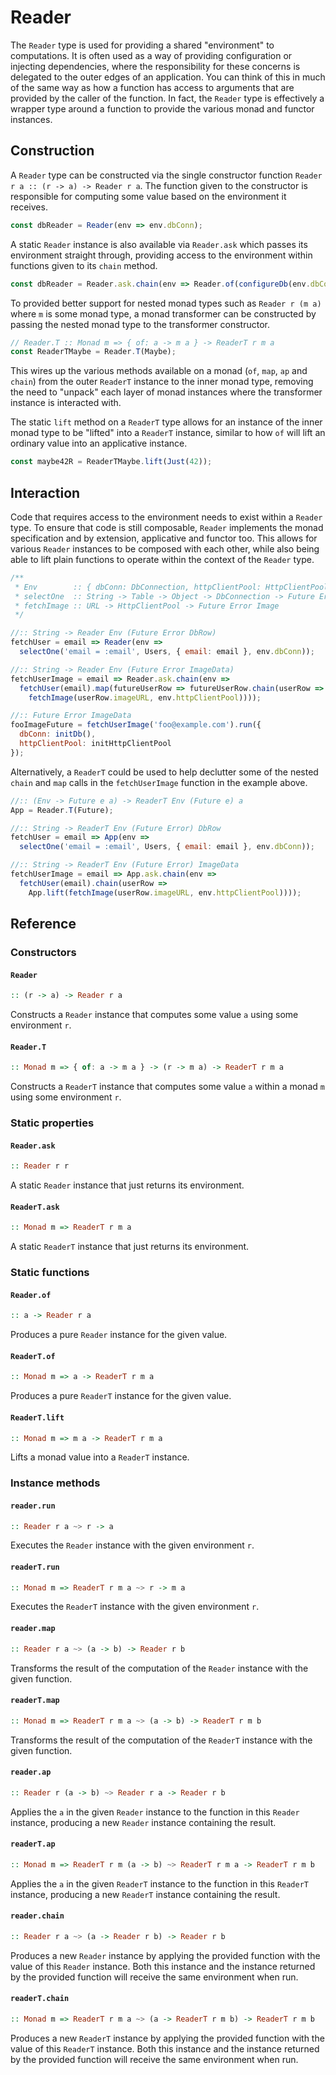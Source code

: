 # Reader

The `Reader` type is used for providing a shared "environment" to computations.
It is often used as a way of providing configuration or injecting dependencies,
where the responsibility for these concerns is delegated to the outer edges of
an application. You can think of this in much of the same way as how a function
has access to arguments that are provided by the caller of the function. In
fact, the `Reader` type is effectively a wrapper type around a function to
provide the various monad and functor instances.

## Construction

A `Reader` type can be constructed via the single constructor function
`Reader r a :: (r -> a) -> Reader r a`. The function given to the constructor is
responsible for computing some value based on the environment it receives.

```js
const dbReader = Reader(env => env.dbConn);
```

A static `Reader` instance is also available via `Reader.ask` which passes its
environment straight through, providing access to the environment within
functions given to its `chain` method.

```js
const dbReader = Reader.ask.chain(env => Reader.of(configureDb(env.dbConn)));
```

To provided better support for nested monad types such as `Reader r (m a)` where
`m` is some monad type, a monad transformer can be constructed by passing the
nested monad type to the transformer constructor.

```js
// Reader.T :: Monad m => { of: a -> m a } -> ReaderT r m a
const ReaderTMaybe = Reader.T(Maybe);
```

This wires up the various methods available on a monad (`of`, `map`, `ap` and
`chain`) from the outer `ReaderT` instance to the inner monad type, removing the
need to "unpack" each layer of monad instances where the transformer instance is
interacted with.

The static `lift` method on a `ReaderT` type allows for an instance of the inner
monad type to be "lifted" into a `ReaderT` instance, similar to how `of` will
lift an ordinary value into an applicative instance.

```js
const maybe42R = ReaderTMaybe.lift(Just(42)); 
```

## Interaction

Code that requires access to the environment needs to exist within a `Reader`
type. To ensure that code is still composable, `Reader` implements the monad
specification and by extension, applicative and functor too. This allows for
various `Reader` instances to be composed with each other, while also being
able to lift plain functions to operate within the context of the `Reader` type.

```js
/**
 * Env        :: { dbConn: DbConnection, httpClientPool: HttpClientPool }
 * selectOne  :: String -> Table -> Object -> DbConnection -> Future Error DbRow
 * fetchImage :: URL -> HttpClientPool -> Future Error Image
 */

//:: String -> Reader Env (Future Error DbRow)
fetchUser = email => Reader(env =>
  selectOne('email = :email', Users, { email: email }, env.dbConn));

//:: String -> Reader Env (Future Error ImageData)
fetchUserImage = email => Reader.ask.chain(env =>
  fetchUser(email).map(futureUserRow => futureUserRow.chain(userRow =>
    fetchImage(userRow.imageURL, env.httpClientPool))));

//:: Future Error ImageData
fooImageFuture = fetchUserImage('foo@example.com').run({
  dbConn: initDb(),
  httpClientPool: initHttpClientPool
});
```

Alternatively, a `ReaderT` could be used to help declutter some of the nested
`chain` and `map` calls in the `fetchUserImage` function in the example above.

```js
//:: (Env -> Future e a) -> ReaderT Env (Future e) a
App = Reader.T(Future);

//:: String -> ReaderT Env (Future Error) DbRow
fetchUser = email => App(env =>
  selectOne('email = :email', Users, { email: email }, env.dbConn));

//:: String -> ReaderT Env (Future Error) ImageData
fetchUserImage = email => App.ask.chain(env =>
  fetchUser(email).chain(userRow =>
    App.lift(fetchImage(userRow.imageURL, env.httpClientPool))));
```

## Reference

### Constructors

#### `Reader`
```hs
:: (r -> a) -> Reader r a
```
Constructs a `Reader` instance that computes some value `a` using some
environment `r`.

#### `Reader.T`
```hs
:: Monad m => { of: a -> m a } -> (r -> m a) -> ReaderT r m a
```
Constructs a `ReaderT` instance that computes some value `a` within a monad `m`
using some environment `r`.

### Static properties

#### `Reader.ask`
```hs
:: Reader r r
```
A static `Reader` instance that just returns its environment.

#### `ReaderT.ask`
```hs
:: Monad m => ReaderT r m a
```
A static `ReaderT` instance that just returns its environment.

### Static functions

#### `Reader.of`
```hs
:: a -> Reader r a
```
Produces a pure `Reader` instance for the given value.

#### `ReaderT.of`
```hs
:: Monad m => a -> ReaderT r m a
```
Produces a pure `ReaderT` instance for the given value.

#### `ReaderT.lift`
```hs
:: Monad m => m a -> ReaderT r m a
```
Lifts a monad value into a `ReaderT` instance.

### Instance methods

#### `reader.run`
```hs
:: Reader r a ~> r -> a
```
Executes the `Reader` instance with the given environment `r`.

#### `readerT.run`
```hs
:: Monad m => ReaderT r m a ~> r -> m a
```
Executes the `ReaderT` instance with the given environment `r`.

#### `reader.map`
```hs
:: Reader r a ~> (a -> b) -> Reader r b
```
Transforms the result of the computation of the `Reader` instance with the given
function. 

#### `readerT.map`
```hs
:: Monad m => ReaderT r m a ~> (a -> b) -> ReaderT r m b
```
Transforms the result of the computation of the `ReaderT` instance with the
given function.

#### `reader.ap`
```hs
:: Reader r (a -> b) ~> Reader r a -> Reader r b
```
Applies the `a` in the given `Reader` instance to the function in this `Reader`
instance, producing a new `Reader` instance containing the result.

#### `readerT.ap`
```hs
:: Monad m => ReaderT r m (a -> b) ~> ReaderT r m a -> ReaderT r m b
```
Applies the `a` in the given `ReaderT` instance to the function in this
`ReaderT` instance, producing a new `ReaderT` instance containing the result.

#### `reader.chain`
```hs
:: Reader r a ~> (a -> Reader r b) -> Reader r b
```
Produces a new `Reader` instance by applying the provided function with the
value of this `Reader` instance. Both this instance and the instance returned by
the provided function will receive the same environment when run.

#### `readerT.chain`
```hs
:: Monad m => ReaderT r m a ~> (a -> ReaderT r m b) -> ReaderT r m b
```
Produces a new `ReaderT` instance by applying the provided function with the
value of this `ReaderT` instance. Both this instance and the instance returned
by the provided function will receive the same environment when run.
